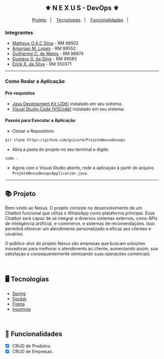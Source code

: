 <div align="center">
    <h2>⚜️ N E X U S - DevOps ⚜️</h2>
</div>

<p align="center">
    <a href="#-projeto">Projeto</a>&nbsp;&nbsp;&nbsp;|&nbsp;&nbsp;&nbsp;
    <a href="#-tecnologias">Tecnologias</a>&nbsp;&nbsp;&nbsp;|&nbsp;&nbsp;&nbsp;
    <a href="#-funcionalidades">Funcionalidades</a>&nbsp;&nbsp;&nbsp;|&nbsp;&nbsp;&nbsp;
</p>

<h3>Integrantes</h3>

- [Matheus O.A.C Silva](https://github.com/mathabes) - RM 98502
- [Amorgan M. Lopes](https://github.com/GanLopes) - RM 98552
- [Guilherme C. de Matos](https://github.com/guicarm) - RM 98874
- [Gustavo G. da Silva](https://github.com/GuGodoi7) - RM 99585
- [Erick K. da Silva](https://github.com/ErickKS) - RM 550371

--------------------------------------------------
<h3>Como Rodar a Aplicação </h3>

<h4>Pré-requisitos</h4> 

- [Java Development Kit (JDK)](https://www.oracle.com/java/technologies/downloads/#java11) instalado em seu sistema.
- [Visual Studio Code (VSCode)](https://code.visualstudio.com) instalado em seu sistema.

<h4>Passos para Executar a Aplicação</h4> 

- Clonar o Repositório:
```bash
git clone https://github.com/guicarm/ProjetoNexusDevops
```

- Abra a pasta do projeto no seu terminal e digite:
```bash
code .
```

- Agora com o Visual Studio aberto, rode a aplicação à partir do arquivo ```ProjetoNexusDevopsApplication.java```.
--------------------------------------------------

## 📚 Projeto 

<p>Bem-vindo ao Nexus. O projeto consiste no desenvolvimento de um Chatbot funcional que utiliza o WhatsApp como plataforma principal. Esse Chatbot será capaz de se integrar a diversos sistemas externos, como APIs de inteligência artificial, e-commerce, e sistemas de recomendações. Isso permitirá oferecer um atendimento personalizado e eficaz aos clientes e usuários.</p>
<p>O público-alvo do projeto Nexus são empresas que buscam soluções inovadoras para melhorar o atendimento ao cliente, aumentando assim, sua satisfação e consequentemente otimizando suas operações comerciais.</p>

<br/>

## 🖥 Tecnologias

- [Spring](https://spring.io)
- [Docker](https://www.docker.com/)
- [Figma](https://www.figma.com/file/d5rDjubNjdvIn1madq8DZd/Challenge?type=design&node-id=0%3A1&mode=design&t=9i6UZdLvgFCGnHWx-1)
- [Insomnia](https://insomnia.rest/download)

<br/>

## 🧾 Funcionalidades

- [x] CRUD de Produtos.
- [x] CRUD de Empresas.
